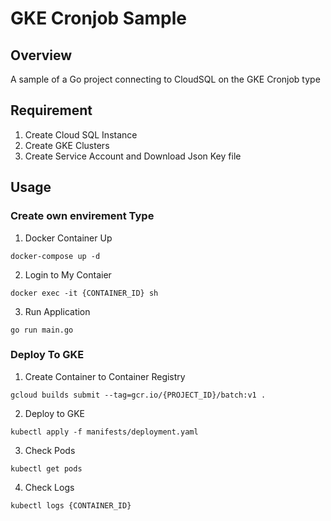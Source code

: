 # GKE Cronjob Sample
## Overview
A sample of a Go project connecting to CloudSQL on the GKE Cronjob type

## Requirement
1. Create Cloud SQL Instance
2. Create GKE Clusters
3. Create Service Account and Download Json Key file

## Usage
### Create own envirement Type
1. Docker Container Up
```
docker-compose up -d
```

2. Login to My Contaier
```
docker exec -it {CONTAINER_ID} sh
```

3. Run Application
```
go run main.go
```

### Deploy To GKE
1. Create Container to Container Registry
  ```
  gcloud builds submit --tag=gcr.io/{PROJECT_ID}/batch:v1 .
  ```

2. Deploy to GKE
```
kubectl apply -f manifests/deployment.yaml
```

3. Check Pods
```
kubectl get pods
```

4. Check Logs
```
kubectl logs {CONTAINER_ID}
```